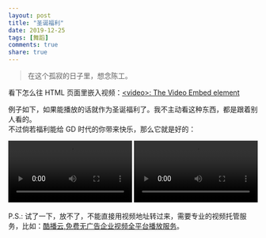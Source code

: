 ```yaml
---
layout: post
title: "圣诞福利"
date: 2019-12-25
tags: [舞蹈]
comments: true
share: true
---
```


> 在这个孤寂的日子里，想念陈工。

看下怎么往 HTML 页面里嵌入视频：[&lt;video&gt;: The Video Embed element](https://developer.mozilla.org/en-US/docs/Web/HTML/Element/video)

例子如下，如果能播放的话就作为圣诞福利了。我不主动看这种东西，都是跟着别人看的。<br/>不过倘若福利能给 GD 时代的你带来快乐，那么它就是好的：

<video controls width="250">
    <source src="http://t.cn/AikmamDU?m=4453205281250492&u=2390692004" type="video/mp4" />
    Sorry, your browser doesn't support embedded videos.
</video>

<video controls width="250">
    <source src="http://t.cn/AikmCzs7?m=4453209227430146&u=2390692004" type="video/mp4" />
    Sorry, your browser doesn't support embedded videos.
</video>

P.S.: 试了一下，放不了，不能直接用视频地址转过来，需要专业的视频托管服务，比如：[酷播云,免费无广告企业视频全平台播放服务](http://www.cuplayer.com/cloud)。